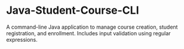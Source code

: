 # Java-Student-Course-CLI
A command-line Java application to manage course creation, student registration, and enrollment. Includes input validation using regular expressions.
